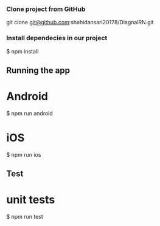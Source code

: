 
### Clone project from GitHub

git clone git@github.com:shahidansari20178/DiagnalRN.git


### Install dependecies in our project

$ npm install


## Running the app

# Android
$ npm run android

# iOS
$ npm run ios

## Test

# unit tests
$ npm run test

